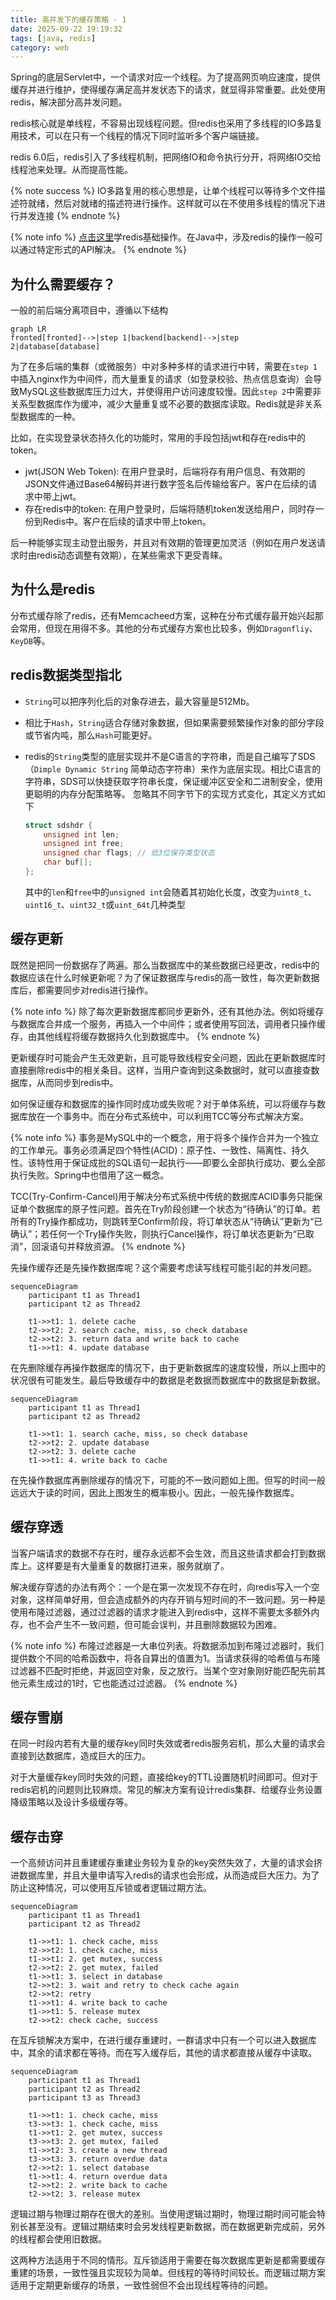 ```yaml
---
title: 高并发下的缓存策略 - 1
date: 2025-09-22 19:19:32
tags: [java, redis]
category: web
---
```


Spring的底层Servlet中，一个请求对应一个线程。为了提高网页响应速度，提供缓存并进行维护，使得缓存满足高并发状态下的请求，就显得非常重要。此处使用redis，解决部分高并发问题。

redis核心就是单线程，不容易出现线程问题。但redis也采用了多线程的IO多路复用技术，可以在只有一个线程的情况下同时监听多个客户端链接。

redis 6.0后，redis引入了多线程机制，把网络IO和命令执行分开，将网络IO交给线程池来处理。从而提高性能。

{% note success %}
IO多路复用的核心思想是，让单个线程可以等待多个文件描述符就绪，然后对就绪的描述符进行操作。这样就可以在不使用多线程的情况下进行并发连接
{% endnote %}

{% note info %}
[点击这里](https://www.runoob.com/redis/redis-tutorial.html)学redis基础操作。在Java中，涉及redis的操作一般可以通过特定形式的API解决。
{% endnote %}

## 为什么需要缓存？

一般的前后端分离项目中，遵循以下结构

```mermaid
graph LR
fronted[fronted]-->|step 1|backend[backend]-->|step 2|database[database]
```

为了在多后端的集群（或微服务）中对多种多样的请求进行中转，需要在`step 1`中插入nginx作为中间件，而大量重复的请求（如登录校验、热点信息查询）会导致MySQL这些数据库压力过大，并使得用户访问速度较慢。因此`step 2`中需要非关系型数据库作为缓冲，减少大量重复或不必要的数据库读取。Redis就是非关系型数据库的一种。

比如，在实现登录状态持久化的功能时，常用的手段包括jwt和存在redis中的token。

- jwt(JSON Web Token): 在用户登录时，后端将存有用户信息、有效期的JSON文件通过Base64解码并进行数字签名后传输给客户。客户在后续的请求中带上jwt。
- 存在redis中的token: 在用户登录时，后端将随机token发送给用户，同时存一份到Redis中。客户在后续的请求中带上token。

后一种能够实现主动登出服务，并且对有效期的管理更加灵活（例如在用户发送请求时由redis动态调整有效期），在某些需求下更受青睐。

## 为什么是redis

分布式缓存除了redis，还有Memcacheed方案，这种在分布式缓存最开始兴起那会常用，但现在用得不多。其他的分布式缓存方案也比较多，例如`Dragonfliy`、`KeyDB`等。

## redis数据类型指北

- `String`可以把序列化后的对象存进去，最大容量是512Mb。
- 相比于`Hash`，`String`适合存储对象数据，但如果需要频繁操作对象的部分字段或节省内吨，那么`Hash`可能更好。
- redis的`String`类型的底层实现并不是C语言的字符串，而是自己编写了SDS（`Dimple Dynamic String` 简单动态字符串）来作为底层实现。相比C语言的字符串，SDS可以快捷获取字符串长度，保证缓冲区安全和二进制安全，使用更聪明的内存分配策略等。
    忽略其不同字节下的实现方式变化，其定义方式如下

    ```c
    struct sdshdr {
        unsigned int len;
        unsigned int free;
        unsigned char flags; // 低3位保存类型状态
        char buf[];
    };
    ```

    其中的`len`和`free`中的`unsigned int`会随着其初始化长度，改变为`uint8_t`、`uint16_t`、`uint32_t`或`uint_64t`几种类型

## 缓存更新

既然是把同一份数据存了两遍。那么当数据库中的某些数据已经更改，redis中的数据应该在什么时候更新呢？为了保证数据库与redis的高一致性，每次更新数据库后，都需要同步对redis进行操作。

{% note info %}
除了每次更新数据库都同步更新外，还有其他办法。例如将缓存与数据库合并成一个服务，再插入一个中间件；或者使用写回法，调用者只操作缓存，由其他线程将缓存数据持久化到数据库中。
{% endnote %}

更新缓存时可能会产生无效更新，且可能导致线程安全问题，因此在更新数据库时直接删除redis中的相关条目。这样，当用户查询到这条数据时，就可以直接查数据库，从而同步到redis中。

如何保证缓存和数据库的操作同时成功或失败呢？对于单体系统，可以将缓存与数据库放在一个事务中。而在分布式系统中，可以利用TCC等分布式解决方案。

{% note info %}
事务是MySQL中的一个概念，用于将多个操作合并为一个独立的工作单元。事务必须满足四个特性(ACID)：原子性、一致性、隔离性、持久性。该特性用于保证成批的SQL语句一起执行——即要么全部执行成功、要么全部执行失败。Spring中也借用了这一概念。

TCC(Try-Confirm-Cancel)用于解决分布式系统中传统的数据库ACID事务只能保证单个数据库的原子性问题。首先在Try阶段创建一个状态为“待确认”的订单。若所有的Try操作都成功，则跳转至Confirm阶段，将订单状态从“待确认”更新为“已确认”；若任何一个Try操作失败，则执行Cancel操作，将订单状态更新为“已取消”，回滚语句并释放资源。
{% endnote %}

先操作缓存还是先操作数据库呢？这个需要考虑读写线程可能引起的并发问题。

```mermaid
sequenceDiagram
    participant t1 as Thread1
    participant t2 as Thread2

    t1->>t1: 1. delete cache
    t2->>t2: 2. search cache, miss, so check database
    t2->>t2: 3. return data and write back to cache
    t1->>t1: 4. update database
```

在先删除缓存再操作数据库的情况下，由于更新数据库的速度较慢，所以上图中的状况很有可能发生。最后导致缓存中的数据是老数据而数据库中的数据是新数据。

```mermaid
sequenceDiagram
    participant t1 as Thread1
    participant t2 as Thread2

    t1->>t1: 1. search cache, miss, so check database
    t2->>t2: 2. update database
    t2->>t2: 3. delete cache
    t1->>t1: 4. write back to cache
```

在先操作数据库再删除缓存的情况下，可能的不一致问题如上图。但写的时间一般远远大于读的时间，因此上图发生的概率极小。因此，一般先操作数据库。

## 缓存穿透

当客户端请求的数据不存在时，缓存永远都不会生效，而且这些请求都会打到数据库上。这样要是有大量重复的数据打进来，服务就崩了。

解决缓存穿透的办法有两个：一个是在第一次发现不存在时，向redis写入一个空对象，这样简单好用，但会造成额外的内存开销与短时间的不一致问题。另一种是使用布隆过滤器，通过过滤器的请求才能进入到redis中，这样不需要太多额外内存，也不会产生不一致问题，但可能会误判，并且删除数据较为困难。

{% note info %}
布隆过滤器是一大串位列表。将数据添加到布隆过滤器时，我们提供数个不同的哈希函数中，将各自算出的值置为1。当请求获得的哈希值与布隆过滤器不匹配时拒绝，并返回空对象，反之放行。当某个空对象刚好能匹配先前其他元素生成过的1时，它也能透过过滤器。
{% endnote %}

## 缓存雪崩

在同一时段内若有大量的缓存key同时失效或者redis服务宕机，那么大量的请求会直接到达数据库，造成巨大的压力。

对于大量缓存key同时失效的问题，直接给key的TTL设置随机时间即可。但对于redis宕机的问题则比较麻烦。常见的解决方案有设计redis集群、给缓存业务设置降级策略以及设计多级缓存等。

## 缓存击穿

一个高频访问并且重建缓存重建业务较为复杂的key突然失效了，大量的请求会挤进数据库里，并且大量申请写入redis的请求也会形成，从而造成巨大压力。为了防止这种情况，可以使用互斥锁或者逻辑过期方法。

```mermaid
sequenceDiagram
    participant t1 as Thread1
    participant t2 as Thread2

    t1->>t1: 1. check cache, miss
    t2->>t2: 1. check cache, miss
    t1->>t1: 2. get mutex, success
    t2->>t2: 2. get mutex, failed
    t1->>t1: 3. select in database
    t2->>t2: 3. wait and retry to check cache again
    t2->>t2: retry
    t1->>t1: 4. write back to cache
    t1->>t1: 5. release mutex
    t2->>t2: check cache, success
```

在互斥锁解决方案中，在进行缓存重建时，一群请求中只有一个可以进入数据库中，其余的请求都在等待。而在写入缓存后，其他的请求都直接从缓存中读取。

```mermaid
sequenceDiagram
    participant t1 as Thread1
    participant t2 as Thread2
    participant t3 as Thread3

    t1->>t1: 1. check cache, miss
    t3->>t3: 1. check cache, miss
    t1->>t1: 2. get mutex, success
    t3->>t3: 2. get mutex, failed
    t1->>t2: 3. create a new thread
    t3->>t3: 3. return overdue data
    t2->>t2: 1. select database
    t1->>t1: 4. return overdue data
    t2->>t2: 2. write back to cache
    t2->>t2: 3. release mutex
```

逻辑过期与物理过期存在很大的差别。当使用逻辑过期时，物理过期时间可能会特别长甚至没有。逻辑过期结束时会另发线程更新数据，而在数据更新完成前，另外的线程都会使用旧数据。

这两种方法适用于不同的情形。互斥锁适用于需要在每次数据库更新是都需要缓存重建的场景，一致性强且实现较为简单。但线程的等待时间较长。而逻辑过期方案适用于定期更新缓存的场景，一致性弱但不会出现线程等待的问题。
